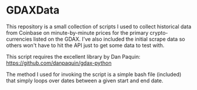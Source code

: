 # GDAXData
This repository is a small collection of scripts I used to collect historical data from
Coinbase on minute-by-minute prices for the primary crypto-currencies listed on the GDAX.
I've also included the initial scrape data so others won't have to hit the API just to 
get some data to test with.

This script requires the excellent library by Dan Paquin: https://github.com/danpaquin/gdax-python

The method I used for invoking the script is a simple bash file (included) that simply
loops over dates between a given start and end date.
